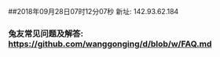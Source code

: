 ##2018年09月28日07时12分07秒 新址: 142.93.62.184
### 兔友常见问题及解答: https://github.com/wanggonging/d/blob/w/FAQ.md

